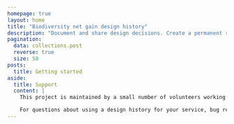 ```yaml
---
homepage: true
layout: home
title: "Biodiversity net gain design history"
description: "Document and share design decisions. Create a permanent record of how your service has developed over time."
pagination:
  data: collections.post
  reverse: true
  size: 50
posts:
  title: Getting started
aside:
  title: Support
  content: |
    This project is maintained by a small number of volunteers working across government.

    For questions about using a design history for your service, bug reports or feedback, [submit a new issue](https://github.com/x-govuk/govuk-design-history/issues/new).
---
```

